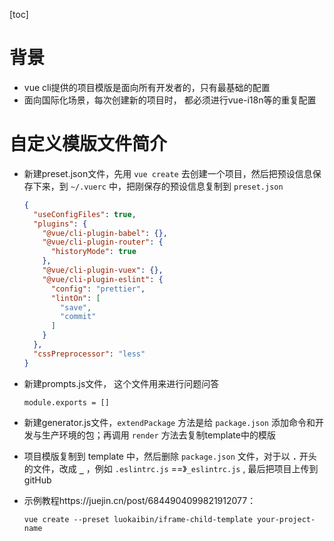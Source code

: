 [toc]

# 背景

+ vue cli提供的项目模版是面向所有开发者的，只有最基础的配置
+ 面向国际化场景，每次创建新的项目时， 都必须进行vue-i18n等的重复配置

# 自定义模版文件简介

+ 新建preset.json文件，先用 `vue create` 去创建一个项目，然后把预设信息保存下来，到 `~/.vuerc` 中，把刚保存的预设信息复制到 `preset.json`

  ```json
  {
    "useConfigFiles": true,
    "plugins": {
      "@vue/cli-plugin-babel": {},
      "@vue/cli-plugin-router": {
        "historyMode": true
      },
      "@vue/cli-plugin-vuex": {},
      "@vue/cli-plugin-eslint": {
        "config": "prettier",
        "lintOn": [
          "save",
          "commit"
        ]
      }
    },
    "cssPreprocessor": "less"
  }
  ```

+ 新建prompts.js文件， 这个文件用来进行问题问答

  ```
  module.exports = []
  ```

+ 新建generator.js文件，`extendPackage` 方法是给 `package.json` 添加命令和开发与生产环境的包；再调用 `render` 方法去复制template中的模版

+ 项目模版复制到 template 中，然后删除 `package.json` 文件，对于以 **`.`** 开头的文件，改成 **`_`** ，例如 `.eslintrc.js` ==》`_eslintrc.js` , 最后把项目上传到gitHub

+ 示例教程https://juejin.cn/post/6844904099821912077：

  ```
  vue create --preset luokaibin/iframe-child-template your-project-name
  ```

  

  